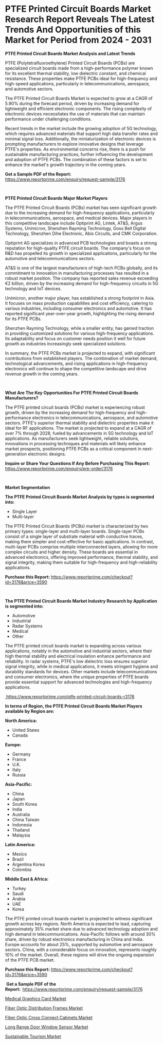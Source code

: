 <p><h1>PTFE Printed Circuit Boards Market Research Report Reveals The Latest Trends And Opportunities of this Market for Period from 2024 - 2031</h1></p><p><strong>PTFE Printed Circuit Boards Market Analysis and Latest Trends</strong></p>
<p><p>PTFE (Polytetrafluoroethylene) Printed Circuit Boards (PCBs) are specialized circuit boards made from a high-performance polymer known for its excellent thermal stability, low dielectric constant, and chemical resistance. These properties make PTFE PCBs ideal for high-frequency and high-speed applications, particularly in telecommunications, aerospace, and automotive sectors. </p><p>The PTFE Printed Circuit Boards Market is expected to grow at a CAGR of 5.90% during the forecast period, driven by increasing demand for lightweight and efficient electronic components. The rising complexity of electronic devices necessitates the use of materials that can maintain performance under challenging conditions. </p><p>Recent trends in the market include the growing adoption of 5G technology, which requires advanced materials that support high data transfer rates and minimal signal loss. Additionally, the miniaturization of electronic devices is prompting manufacturers to explore innovative designs that leverage PTFE's properties. As environmental concerns rise, there is a push for sustainable manufacturing practices, further influencing the development and adoption of PTFE PCBs. The combination of these factors is set to enhance the market's growth trajectory in the coming years.</p></p>
<p><strong>Get a Sample PDF of the Report:&nbsp;</strong> <a href="https://www.reportprime.com/enquiry/request-sample/3176">https://www.reportprime.com/enquiry/request-sample/3176</a></p>
<p>&nbsp;</p>
<p><strong>PTFE Printed Circuit Boards Major Market Players</strong></p>
<p><p>The PTFE Printed Circuit Boards (PCBs) market has seen significant growth due to the increasing demand for high-frequency applications, particularly in telecommunications, aerospace, and medical devices. Major players in this competitive landscape include Optiprint AG, Lintek, AT&S, Argus Systems, Unimicron, Shenzhen Rayming Technology, Goss Bell Digital Technology, Shenzhen Dihe Electronic, Abis Circuits, and CMK Corporation.</p><p>Optiprint AG specializes in advanced PCB technologies and boasts a strong reputation for high-quality PTFE circuit boards. The company's focus on R&D has propelled its growth in specialized applications, particularly for the automotive and telecommunications sectors.</p><p>AT&S is one of the largest manufacturers of high-tech PCBs globally, and its commitment to innovation in manufacturing processes has resulted in a robust market position. The company has reported sales revenue exceeding €2 billion, driven by the increasing demand for high-frequency circuits in 5G technology and IoT devices.</p><p>Unimicron, another major player, has established a strong footprint in Asia. It focuses on mass production capabilities and cost efficiency, catering to various industries, including consumer electronics and automotive. It has reported significant year-over-year growth, highlighting the rising demand for its PTFE PCBs.</p><p>Shenzhen Rayming Technology, while a smaller entity, has gained traction in providing customized solutions for various high-frequency applications. Its adaptability and focus on customer needs position it well for future growth as industries increasingly seek specialized solutions.</p><p>In summary, the PTFE PCBs market is projected to expand, with significant contributions from established players. The combination of market demand, technological advancements, and rising applications in high-frequency electronics will continue to shape the competitive landscape and drive revenue growth in the coming years.</p></p>
<p>&nbsp;</p>
<p><strong>What Are The Key Opportunities For PTFE Printed Circuit Boards Manufacturers?</strong></p>
<p><p>The PTFE printed circuit boards (PCBs) market is experiencing robust growth, driven by the increasing demand for high-frequency and high-performance electronics in telecommunications, aerospace, and automotive sectors. PTFE's superior thermal stability and dielectric properties make it ideal for RF applications. The market is projected to expand at a CAGR of over 7% through 2028, fueled by advancements in 5G technology and IoT applications. As manufacturers seek lightweight, reliable solutions, innovations in processing techniques and materials will likely enhance market prospects, positioning PTFE PCBs as a critical component in next-generation electronic designs.</p></p>
<p><strong>Inquire or Share Your Questions If Any Before Purchasing This Report:</strong> <a href="https://www.reportprime.com/enquiry/pre-order/3176">https://www.reportprime.com/enquiry/pre-order/3176</a></p>
<p>&nbsp;</p>
<p><strong>Market Segmentation</strong></p>
<p><strong>The PTFE Printed Circuit Boards Market Analysis by types is segmented into:</strong></p>
<p><ul><li>Single Layer</li><li>Multi-layer</li></ul></p>
<p><p>The PTFE Printed Circuit Boards (PCBs) market is characterized by two primary types: single-layer and multi-layer boards. Single-layer PCBs consist of a single layer of substrate material with conductive traces, making them simpler and cost-effective for basic applications. In contrast, multi-layer PCBs comprise multiple interconnected layers, allowing for more complex circuits and higher density. These boards are essential in advanced electronics, offering improved performance, thermal stability, and signal integrity, making them suitable for high-frequency and high-reliability applications.</p></p>
<p><strong>Purchase this Report:&nbsp;</strong><a href="https://www.reportprime.com/checkout?id=3176&price=3590">https://www.reportprime.com/checkout?id=3176&price=3590</a></p>
<p>&nbsp;</p>
<p><strong>The PTFE Printed Circuit Boards Market Industry Research by Application is segmented into:</strong></p>
<p><ul><li>Automotive</li><li>Industrial</li><li>Radar Systems</li><li>Medical</li><li>Other</li></ul></p>
<p><p>The PTFE printed circuit boards market is expanding across various applications, notably in the automotive and industrial sectors, where their high thermal stability and electrical insulation enhance performance and reliability. In radar systems, PTFE's low dielectric loss ensures superior signal integrity, while in medical applications, it meets stringent hygiene and durability standards for devices. Other markets include telecommunications and consumer electronics, where the unique properties of PTFE boards provide essential support for advanced technologies and high-frequency applications.</p></p>
<p><a href="https://www.reportprime.com/ptfe-printed-circuit-boards-r3176">&nbsp;https://www.reportprime.com/ptfe-printed-circuit-boards-r3176</a></p>
<p><strong>In terms of Region, the PTFE Printed Circuit Boards Market Players available by Region are:</strong></p>
<p>
    <p> <strong> North America: </strong>
        <ul>
            <li>United States</li>
            <li>Canada</li>
        </ul>
        </p> 
    <p> <strong> Europe: </strong>
        <ul>
            <li>Germany</li>
            <li>France</li>
            <li>U.K.</li>
            <li>Italy</li>
            <li>Russia</li>
        </ul>
        </p> 
    <p> <strong> Asia-Pacific: </strong>
        <ul>
            <li>China</li>
            <li>Japan</li>
            <li>South Korea</li>
            <li>India</li>
            <li>Australia</li>
            <li>China Taiwan</li>
            <li>Indonesia</li>
            <li>Thailand</li>
            <li>Malaysia</li>
        </ul>
        </p> 
    <p> <strong> Latin America: </strong>
        <ul>
            <li>Mexico</li>
            <li>Brazil</li>
            <li>Argentina Korea</li>
            <li>Colombia</li>
        </ul>
        </p> 
    <p> <strong> Middle East & Africa: </strong>
        <ul>
            <li>Turkey</li>
            <li>Saudi</li>
            <li>Arabia</li>
            <li>UAE</li>
            <li>Korea</li>
        </ul>
    </p>
    </p>
<p><p>The PTFE printed circuit boards market is projected to witness significant growth across key regions. North America is expected to lead, capturing approximately 35% market share due to advanced technology adoption and high demand in telecommunications. Asia-Pacific follows with around 30% share, driven by robust electronics manufacturing in China and India. Europe accounts for about 25%, supported by automotive and aerospace sectors. China, with a considerable focus on innovation, represents roughly 10% of the market. Overall, these regions will drive the ongoing expansion of the PTFE PCB market.</p></p>
<p><strong>Purchase this Report: </strong><a href="https://www.reportprime.com/checkout?id=3176&price=3590">https://www.reportprime.com/checkout?id=3176&price=3590</a></p>
<p>&nbsp;<strong>Get a Sample PDF of the Report:&nbsp;&nbsp;</strong><a href="https://www.reportprime.com/enquiry/request-sample/3176">https://www.reportprime.com/enquiry/request-sample/3176</a></p>
<p><strong></strong></p>
<p><p><a href="https://github.com/dfs4ff/Market-Research-Report-List-1/blob/main/medical-graphics-card-market.md">Medical Graphics Card Market</a></p><p><a href="https://issuu.com/reportprime-2/docs/fiber-optic-distribution-frames-mar_aad7fbdb43b7ff">Fiber Optic Distribution Frames Market</a></p><p><a href="https://issuu.com/reportprime-2/docs/fiber-optic-cross-connect-cabinets-_07a7b228c0b2de">Fiber Optic Cross Connect Cabinets Market</a></p><p><a href="https://github.com/AfsanaMia652/Market-Research-Report-List-1/blob/main/long-range-door-window-sensor-market.md">Long Range Door Window Sensor Market</a></p><p><a href="https://www.linkedin.com/pulse/global-sustainable-tourism-market-sector2024-2031-metrics-fz7re?trackingId=LpTxx%2BiyTZ%2Ba2ZsD8NcxGA%3D%3D">Sustainable Tourism Market</a></p></p>